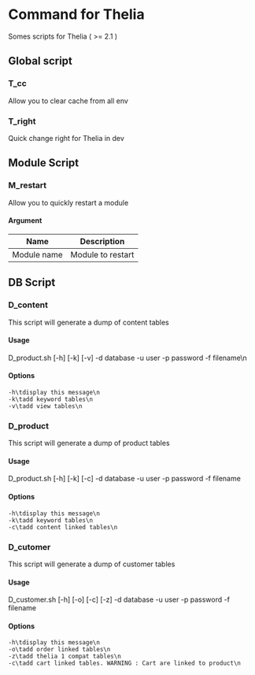 # Command for Thelia

Somes scripts for Thelia ( >= 2.1 )

## Global script

### T_cc

Allow you to clear cache from all env

### T_right

Quick change right for Thelia in dev

## Module Script

### M_restart

Allow you to quickly restart a module

#### Argument

Name 		 	| Description 
------------ 	| -------------
Module name 	| Module to restart

## DB Script

### D_content

This script will generate a dump of content tables

#### Usage

D_product.sh  [-h] [-k] [-v] -d database -u user -p password -f filename\n

#### Options
	-h\tdisplay this message\n
	-k\tadd keyword tables\n
	-v\tadd view tables\n

### D_product

This script will generate a dump of product tables

#### Usage

D_product.sh  [-h] [-k] [-c] -d database -u user -p password -f filename

#### Options
	-h\tdisplay this message\n
	-k\tadd keyword tables\n
	-c\tadd content linked tables\n
	
### D_cutomer

This script will generate a dump of customer tables

#### Usage

D_customer.sh  [-h] [-o] [-c] [-z] -d database -u user -p password -f filename

#### Options
	-h\tdisplay this message\n
    -o\tadd order linked tables\n
    -z\tadd thelia 1 compat tables\n
    -c\tadd cart linked tables. WARNING : Cart are linked to product\n
